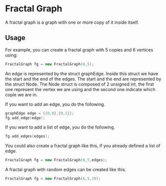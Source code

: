 # Fractal Graph

A fractal graph is a graph with one or more copy of it inside itself.

##  Usage
For example, you can create a fractal graph with 5 copies and 6 vertices using:
```c++
FractalGraph fg = new FractalGraph(6,5);
```
An edge is represented by the struct graphEdge. Inside this struct we have the start and the end of the edges. The start and the end are represented by the struct Node. The Node struct is composed of 2 unsigned int, the first one represent the vertex we are using and the second one indicate which copie we are in.

If you want to add an edge, you do the following.
```c++
graphEdge edge = {{0,0},{0,1}};
fg.add_edge(edge);
```
If you want to add a list of edge, you do the following.
```c++
fg.add_edges(edges);
```
You could also create a fractal graph like this, if you already defined a list of edge.
```c++
FractalGraph fg = new FractalGraph(6,5,edges);
```
A fractal graph with random edges can be created like this.
```c++
FractalGraph fg = new FractalGraph(6,5,10);
```
